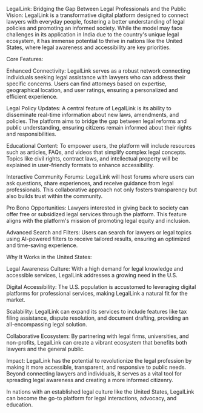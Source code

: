 LegalLink: Bridging the Gap Between Legal Professionals and the Public
Vision:
LegalLink is a transformative digital platform designed to connect lawyers with everyday people, fostering a better understanding of legal policies and promoting an informed society. While the model may face challenges in its application in India due to the country's unique legal ecosystem, it has immense potential to thrive in nations like the United States, where legal awareness and accessibility are key priorities.

Core Features:

Enhanced Connectivity:
LegalLink serves as a robust network connecting individuals seeking legal assistance with lawyers who can address their specific concerns. Users can find attorneys based on expertise, geographical location, and user ratings, ensuring a personalized and efficient experience.

Legal Policy Updates:
A central feature of LegalLink is its ability to disseminate real-time information about new laws, amendments, and policies. The platform aims to bridge the gap between legal reforms and public understanding, ensuring citizens remain informed about their rights and responsibilities.

Educational Content:
To empower users, the platform will include resources such as articles, FAQs, and videos that simplify complex legal concepts. Topics like civil rights, contract laws, and intellectual property will be explained in user-friendly formats to enhance accessibility.

Interactive Community Forums:
LegalLink will host forums where users can ask questions, share experiences, and receive guidance from legal professionals. This collaborative approach not only fosters transparency but also builds trust within the community.

Pro Bono Opportunities:
Lawyers interested in giving back to society can offer free or subsidized legal services through the platform. This feature aligns with the platform's mission of promoting legal equity and inclusion.

Advanced Search and Filters:
Users can search for lawyers or legal topics using AI-powered filters to receive tailored results, ensuring an optimized and time-saving experience.

Why It Works in the United States:

Legal Awareness Culture:
With a high demand for legal knowledge and accessible services, LegalLink addresses a growing need in the U.S.

Digital Accessibility:
The U.S. population is accustomed to leveraging digital platforms for professional services, making LegalLink a natural fit for the market.

Scalability:
LegalLink can expand its services to include features like tax filing assistance, dispute resolution, and document drafting, providing an all-encompassing legal solution.

Collaborative Ecosystem:
By partnering with legal firms, universities, and non-profits, LegalLink can create a vibrant ecosystem that benefits both lawyers and the general public.

Impact:
LegalLink has the potential to revolutionize the legal profession by making it more accessible, transparent, and responsive to public needs. Beyond connecting lawyers and individuals, it serves as a vital tool for spreading legal awareness and creating a more informed citizenry.

In nations with an established legal culture like the United States, LegalLink can become the go-to platform for legal interactions, advocacy, and education.


